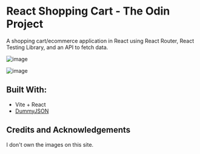 # React Shopping Cart - The Odin Project
A shopping cart/ecommerce application in React using React Router, React Testing Library, and an API to fetch data.

![image](https://github.com/user-attachments/assets/1392b71e-6b4e-48e8-bee4-53bf9a0e3218)

![image](https://github.com/user-attachments/assets/9ada82f2-b058-4049-ae9a-17e1e85e1200)


## Built With:
- Vite + React
- [DummyJSON](https://dummyjson.com/)

## Credits and Acknowledgements
I don't own the images on this site.
